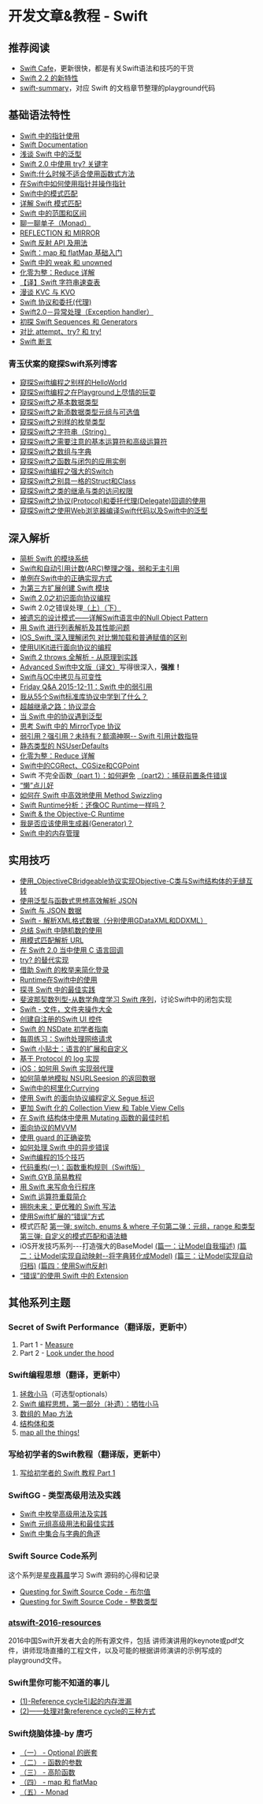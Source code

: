 # 开发文章&教程 - Swift
## 推荐阅读
- [Swift Cafe][1]，更新很快，都是有关Swift语法和技巧的干货
- [Swift 2.2 的新特性][2]
- [swift-summary][3]，对应 Swift 的文档章节整理的playground代码

## 基础语法特性
- [Swift 中的指针使用][4]
- [Swift Documentation][5]
- [浅谈 Swift 中的泛型][6]
- [Swift 2.0 中使用 try? 关键字][7]
- [Swift:什么时候不适合使用函数式方法][8]
- [在Swift中如何使用指针并操作指针][9]
- [Swift中的模式匹配][10]
- [详解 Swift 模式匹配][11]
- [Swift 中的范围和区间][12]
- [聊一聊单子（Monad）][13]
- [REFLECTION 和 MIRROR][14]
- [Swift 反射 API 及用法][15]
- [Swift：map 和 flatMap 基础入门][16]
- [Swift 中的 weak 和 unowned][17]
- [化零为整：Reduce 详解][18]
- [【译】Swift 字符串速查表][19]
- [漫谈 KVC 与 KVO][20]
- [Swift 协议和委托(代理)][21]
- [Swift2.0－异常处理（Exception handler）][22]
- [初探 Swift Sequences 和 Generators][23]
- [对比 attempt、try? 和 try!][24]
- [Swift 断言][25]

### 青玉伏案的窥探Swift系列博客
- [窥探Swift编程之别样的HelloWorld][26]
- [窥探Swift编程之在Playground上尽情的玩耍][27]
- [窥探Swift之基本数据类型][28]
- [窥探Swift之新添数据类型元组与可选值][29]
- [窥探Swift之别样的枚举类型][30]
- [窥探Swift之字符串（String）][31]
- [窥探Swift之需要注意的基本运算符和高级运算符][32]
- [窥探Swift之数组与字典][33]
- [窥探Swift之函数与闭包的应用实例][34]
- [窥探Swift编程之强大的Switch][35]
- [窥探Swift之别具一格的Struct和Class][36]
- [窥探Swift之类的继承与类的访问权限][37]
- [窥探Swift之协议(Protocol)和委托代理(Delegate)回调的使用][38]
- [窥探Swift之使用Web浏览器编译Swift代码以及Swift中的泛型][39]


## 深入解析
- [简析 Swift 的模块系统][40]
- [Swift和自动引用计数(ARC)整理之强，弱和无主引用][41]
- [单例在Swift中的正确实现方式][42]
- [为第三方扩展创建 Swift 模块][43]
- [Swift 2.0之初识面向协议编程][44]
- Swift 2.0之错误处理[（上）][45][（下）][46]
- [被遗忘的设计模式——详解Swift语言中的Null Object Pattern][47]
- [用 Swift 进行列表解析及其性能问题][48]
- [IOS\_Swift\_深入理解闭包 对比懒加载和普通赋值的区别][49]
- [使用UIKit进行面向协议的编程][50]
- [Swift 2 throws 全解析 - 从原理到实践][51]
- [Advanced Swift中文版（译文）][52]写得很深入，**强推！**
- [Swift与OC中拷贝与可变性][53]
- [Friday Q&A 2015-12-11：Swift 中的弱引用][54]
- [我从55个Swift标准库协议中学到了什么？][55]
- [超越继承之路：协议混合][56]
- [当 Swift 中的协议遇到泛型][57]
- [思考 Swift 中的 MirrorType 协议][58]
- [弱引用？强引用？未持有？额滴神啊-- Swift 引用计数指导][59]
- [静态类型的 NSUserDefaults][60]
- [化零为整：Reduce 详解][61]
- [Swift中的CGRect、CGSize和CGPoint][62]
- Swift 不完全函数[（part 1）：如何避免][63] [（part2）：捕获前置条件错误][64]
- [“懒”点儿好][65]
- [如何在 Swift 中高效地使用 Method Swizzling][66]
- [Swift Runtime分析：还像OC Runtime一样吗？][67]
- [Swift & the Objective-C Runtime][68]
- [我是否应该使用生成器(Generator)？][69]
- [Swift 中的内存管理][70]

## 实用技巧
- [使用\_ObjectiveCBridgeable协议实现Objective-C类与Swift结构体的无缝互转][71]
- [使用泛型与函数式思想高效解析 JSON][72]
- [Swift 与 JSON 数据][73]
- [Swift - 解析XML格式数据（分别使用GDataXML和DDXML）][74]
- [总结 Swift 中随机数的使用][75]
- [用模式匹配解析 URL][76]
- [在 Swift 2.0 当中使用 C 语言回调][77]
- [try? 的替代实现][78]
- [借助 Swift 的枚举来简化登录][79]
- [Runtime在Swift中的使用][80]
- [探寻 Swift 中的最佳实践][81]
- [斐波那契数列型-从数学角度学习 Swift 序列][82]，讨论Swift中的闭包实现
- [Swift - 文件，文件夹操作大全][83]
- [创建自注册的Swift UI 控件][84]
- [Swift 的 NSDate 初学者指南][85]
- [每周练习：Swift处理网络请求][86]
- [Swift 小贴士：语言的扩展和自定义][87]
- [基于 Protocol 的 log 实现][88]
- [iOS：如何用 Swift 实现弱代理][89]
- [如何简单地模拟 NSURLSeesion 的返回数据][90]
- [Swift中的柯里化Currying][91]
- [使用 Swift 的面向协议编程定义 Segue 标识][92]
- [更加 Swift 化的 Collection View 和 Table View Cells][93]
- [在 Swift 结构体中使用 Mutating 函数的最佳时机][94]
- [面向协议的MVVM][95]
- [使用 guard 的正确姿势][96]
- [如何处理 Swift 中的异步错误][97]
- [Swift编程的15个技巧][98]
- [代码重构(一)：函数重构规则（Swift版）][99]
- [Swift GYB 简易教程][100]
- [用 Swift 来写命令行程序][101]
- [Swift 运算符重载简介][102]
- [拥抱未来：更优雅的 Swift 写法][103]
- [使用Swift扩展的“错误”方式][104]
- 模式匹配 [第一弹: switch, enums & where 子句][105][第二弹：元组，range 和类型][106][第三弹: 自定义的模式匹配和语法糖][107]
- iOS开发技巧系列---打造强大的BaseModel [(篇一：让Model自我描述)][108] [(篇二：让Model实现自动映射--将字典转化成Model)][109] [(篇三：让Model实现自动归档)][110] [(篇四：使用Swift反射)][111]
- [“错误”的使用 Swift 中的 Extension][112]

## 其他系列主题
### Secret of Swift Performance（翻译版，更新中）
1. Part 1 - [Measure][113]
2. Part 2 - [Look under the hood][114]

### Swift编程思想（翻译，更新中）
1. [拯救小马][115]（可选型optionals）
2. [Swift 编程思想，第一部分（补遗）：牺牲小马][116]
2. [数组的 Map 方法][117]
3. [结构体和类][118]
1. [map all the things!][119]

### 写给初学者的Swift教程（翻译版，更新中）
1. [写给初学者的 Swift 教程 Part 1][120]

### SwiftGG - 类型高级用法及实践
- [Swift 中枚举高级用法及实践][121]
- [Swift 元组高级用法和最佳实践][122]
- [Swift 中集合与字典的角逐][123]

### Swift Source Code系列
这个系列是[星夜暮晨][124]学习 Swift 源码的心得和记录
- [Questing for Swift Source Code - 布尔值][125]
- [Questing for Swift Source Code -  整数类型][126]

### [atswift-2016-resources][127]
2016中国Swift开发者大会的所有源文件，包括 讲师演讲用的keynote或pdf文件，讲师现场直播的工程文件，以及可能的根据讲师演讲的示例写成的playground文件。

### Swift里你可能不知道的事儿
- [(1)-Reference cycle引起的内存泄漏][128]
- [(2)——处理对象reference cycle的三种方式][129]

### Swift烧脑体操-by 唐巧
- [（一） - Optional 的嵌套][130]
- [（二） - 函数的参数][131]
- [（三） - 高阶函数][132]
- [（四） - map 和 flatMap][133]
- [（五）- Monad][134]

[1]:	http://swiftcafe.io/ "Swift Cafe"
[2]:	http://chengway.in/swift-2-2-de-xin-te-xing/
[3]:	https://github.com/jakarmy/swift-summary "swift-summary"
[4]:	http://onevcat.com/2015/01/swift-pointer/
[5]:	http://nshipster.cn/swift-documentation/
[6]:	http://swift.gg/2015/09/16/swift-generics/ "浅谈 Swift 中的泛型"
[7]:	http://swift.gg/2015/08/31/swift-2-lets-try/ "Swift 2.0 中使用 try? 关键字"
[8]:	http://swift.gg/2015/08/28/swift_when_the_functional_approach_is_not_right/ "Swift:什么时候不适合使用函数式方法"
[9]:	https://github.com/icepy/_posts/issues/3
[10]:	http://swift.gg/2015/10/16/swift-pattern-matching/ "Swift中的模式匹配"
[11]:	http://swift.gg/2015/10/27/swift-pattern-matching-in-detail/ "详解 Swift 模式匹配"
[12]:	http://swift.gg/2015/10/26/swift-ranges-and-intervals/ "Swift 中的范围和区间"
[13]:	http://swift.gg/2015/10/30/lets-talk-about-monads/ "聊一聊单子（Monad）"
[14]:	http://swifter.tips/reflect/
[15]:	http://swift.gg/2015/11/23/swift-reflection-api-what-you-can-do/ "Swift 反射 API 及用法"
[16]:	http://swift.gg/2015/11/26/swift-map-and-flatmap/ "Swift：map 和 flatMap 基础入门"
[17]:	http://swift.gg/2015/12/02/swift-weak-and-unowned/ "Swift 中的 weak 和 unowned"
[18]:	http://swift.gg/2015/12/10/reduce-all-the-things/ "化零为整：Reduce 详解"
[19]:	http://www.cocoachina.com/swift/20151218/14746.html
[20]:	http://swiftcafe.io/2016/01/03/kvc/ "漫谈 KVC 与 KVO"
[21]:	http://www.cnblogs.com/xilanglang/p/5143613.html "Swift 协议和委托(代理)"
[22]:	http://www.cnblogs.com/GarveyCalvin/p/5081608.html "Swift2.0－异常处理（Exception handler）"
[23]:	http://swift.gg/2016/03/10/experimenting-with-swift-2-sequencetype-generatortype/ "初探 Swift Sequences 和 Generators"
[24]:	http://swift.gg/2016/04/15/swift-my-attempt-code-vs-try-and-try/ "对比 attempt、try? 和 try!"
[25]:	http://swift.gg/2016/05/11/friday-qa-2016-03-04-swift-asserts/ "Friday Q&A 2016-03-04：Swift 断言"
[26]:	http://www.cnblogs.com/ludashi/p/4451207.html "窥探Swift编程之别样的HelloWorld"
[27]:	http://www.cnblogs.com/ludashi/p/4451481.html "窥探Swift编程之在Playground上尽情的玩耍"
[28]:	http://www.cnblogs.com/ludashi/p/4454496.html "窥探Swift之基本数据类型"
[29]:	http://www.cnblogs.com/ludashi/p/4711010.html "窥探Swift之新添数据类型元组与可选值"
[30]:	http://www.cnblogs.com/ludashi/p/4721158.html "窥探Swift之别样的枚举类型"
[31]:	http://www.cnblogs.com/ludashi/p/4725018.html "窥探Swift之字符串（String）"
[32]:	http://www.cnblogs.com/ludashi/p/4963036.html "窥探Swift之需要注意的基本运算符和高级运算符"
[33]:	http://www.cnblogs.com/ludashi/p/5006321.html "窥探Swift之数组与字典"
[34]:	http://www.cnblogs.com/ludashi/p/4968837.html "窥探Swift之函数与闭包的应用实例"
[35]:	http://www.cnblogs.com/ludashi/p/5033542.html "窥探Swift编程之强大的Switch"
[36]:	http://www.cnblogs.com/ludashi/p/5044196.html "窥探Swift之别具一格的Struct和Class"
[37]:	http://www.cnblogs.com/ludashi/p/5048831.html "窥探Swift之类的继承与类的访问权限"
[38]:	http://www.cnblogs.com/ludashi/p/5057858.html "窥探Swift之协议(Protocol)和委托代理(Delegate)回调的使用"
[39]:	http://www.cnblogs.com/ludashi/p/5066286.html "窥探Swift之使用Web浏览器编译Swift代码以及Swift中的泛型"
[40]:	http://www.cocoachina.com/industry/20140621/8904.html
[41]:	http://www.devtf.cn/?p=462
[42]:	http://www.devtf.cn/?p=937
[43]:	http://andelf.github.io/blog/2015/01/23/swift-3rd-library-install-as-swift-modules/
[44]:	http://www.swiftyper.com/Swift/introducing-protocol-oriented-programming-in-swift-2.html "Swift 2.0之初识面向协议编程"
[45]:	http://www.swiftyper.com/Swift/swift2_error_handling.html
[46]:	http://www.swiftyper.com/Swift/swift2_error_handling_part_2.html
[47]:	http://www.csdn.net/article/2015-11-17/2826234-null-object-pattern-in-swift
[48]:	http://swift.gg/2015/10/29/list-comprehensions-and-performance-with-swift/ "用 Swift 进行列表解析及其性能问题"
[49]:	http://blog.csdn.net/zimo2013/article/details/50073691 "IOS_Swift_深入理解闭包 对比懒加载和普通赋值的区别"
[50]:	http://www.cocoachina.com/ios/20151208/14581.html
[51]:	http://www.ibm.com/developerworks/cn/mobile/mo-cn-swift/index.html "Swift 2 throws 全解析 - 从原理到实践"
[52]:	http://www.jianshu.com/p/18744b078508 "Advanced Swift中文版"
[53]:	http://649395594.github.io/blog/2015/12/23/swiftyu-oczhong-kao-bei-yu-ke-bian-xing/ "Swift与OC中拷贝与可变性"
[54]:	http://swift.gg/2015/12/28/friday-qa-2015-12-11-swift-weak-references/ "Friday Q&A 2015-12-11：Swift 中的弱引用"
[55]:	http://www.cocoachina.com/swift/20160107/14868.html
[56]:	http://chengway.in/chao-yue-ji-cheng-zhi-lu-xie-yi-hun-he/
[57]:	http://chengway.in/dang-swift-zhong-de-fan-xing-yu-dao-xie-yi/
[58]:	http://segmentfault.com/a/1190000004388185 "思考 Swift 中的 MirrorType 协议"
[59]:	http://www.cocoachina.com/swift/20160202/15182.html
[60]:	http://swift.gg/2016/02/17/nsuserdefaults-static/ "静态类型的 NSUserDefaults"
[61]:	http://swift.gg/2015/12/10/reduce-all-the-things/ "化零为整：Reduce 详解"
[62]:	http://www.jianshu.com/p/da3c2c30e072 "Swift中的CGRect、CGSize和CGPoint"
[63]:	http://www.cocoachina.com/swift/20160321/15729.html
[64]:	http://www.cocoachina.com/swift/20160323/15751.html
[65]:	http://swift.gg/2016/03/25/being-lazy/ "“懒”点儿好"
[66]:	http://swift.gg/2016/03/29/effective-method-swizzling-with-swift/ "如何在 Swift 中高效地使用 Method Swizzling"
[67]:	http://mp.weixin.qq.com/s?__biz=MzA3ODg4MDk0Ng==&mid=403153173&idx=1&sn=c631f95b28a0eb4b842a9494e43a30e5
[68]:	http://nshipster.cn/swift-objc-runtime/ "Swift & the Objective-C Runtime"
[69]:	http://swift.gg/2016/04/14/should-i-be-using-a-generator-or-not/ "我是否应该使用生成器(Generator)？"
[70]:	http://forrestchang.github.io/2016/04/15/swift-arc-notes/
[71]:	http://southpeak.github.io/blog/2015/10/26/objectivecbridgeable-protocol-for-objectivec-class-and-swift-struct/
[72]:	http://codebuild.me/2015/09/14/efficient-json-in-swift-with-functional-concepts-and-generics/
[73]:	http://swiftcafe.io/2015/07/18/swift-json/
[74]:	http://www.hangge.com/blog/cache/detail_646.html
[75]:	http://www.cocoachina.com/swift/20151013/13624.html
[76]:	http://swift.gg/2015/09/15/urls-and-pattern-matching/
[77]:	http://swift.gg/2015/11/11/c-callbacks-in-swift/ "在 Swift 2.0 当中使用 C 语言回调"
[78]:	http://swift.gg/2015/10/13/alternatives-to-try-swiftlang/ "try? 的替代实现"
[79]:	https://realm.io/cn/news/david-east-simplifying-login-swift-enums/ "借助 Swift 的枚举来简化登录"
[80]:	https://github.com/icepy/_posts/issues/8
[81]:	https://realm.io/cn/news/gotocph-ash-furrow-best-practices-swift/ "探寻 Swift 中的最佳实践"
[82]:	http://swift.gg/2015/12/04/the-fibonacci-sequencetype/ "斐波那契数列型-从数学角度学习 Swift 序列"
[83]:	http://www.hangge.com/blog/cache/detail_527.html "Swift - 文件，文件夹操作大全"
[84]:	http://www.devtf.cn/?p=1162 "创建自注册的Swift UI 控件"
[85]:	http://swift.gg/2015/12/14/a-beginners-guide-to-nsdate-in-swift/ "Swift 的 NSDate 初学者指南"
[86]:	https://github.com/icepy/_posts/issues/10 "每周练习：Swift处理网络请求"
[87]:	http://www.cocoachina.com/swift/20151223/14774.html
[88]:	http://www.cocoachina.com/swift/20160118/14935.html
[89]:	http://swift.gg/2016/01/19/ios-weak-delegates-swift/ "iOS：如何用 Swift 实现弱代理"
[90]:	http://swift.gg/2016/01/22/an-easy-way-to-stub-nsurlsession/ "如何简单地模拟 NSURLSeesion 的返回数据"
[91]:	http://segmentfault.com/a/1190000004340919 "Swift中的柯里化Currying"
[92]:	http://swift.gg/2016/02/01/protocol-oriented-segue-identifiers-swift/ "使用 Swift 的面向协议编程定义 Segue 标识"
[93]:	http://swift.gg/2016/02/02/being-swifty-with-collection-view-and-table-view-cells/ "更加 Swift 化的 Collection View 和 Table View Cells"
[94]:	http://swift.gg/2016/02/06/when-to-use-mutating-functions-in-swift-structs/ "在 Swift 结构体中使用 Mutating 函数的最佳时机"
[95]:	http://liuduo.me/2015/12/13/pomvvm/ "面向协议的MVVM"
[96]:	http://swift.gg/2016/02/14/swift-guard-radix/ "使用 guard 的正确姿势"
[97]:	http://swift.gg/2016/02/16/async-errors/ "如何处理 Swift 中的异步错误"
[98]:	http://geek.csdn.net/news/detail/58593
[99]:	http://www.cnblogs.com/ludashi/p/5223241.html "代码重构(一)：函数重构规则（Swift版）"
[100]:	http://swift.gg/2016/03/04/a-short-swift-gyb-tutorial/ "Swift GYB 简易教程"
[101]:	http://swift.gg/2016/03/28/command-line-utilities-in-swift/ "用 Swift 来写命令行程序"
[102]:	http://swift.gg/2016/04/19/operator-overloading-swift/ "Swift 运算符重载简介"
[103]:	https://realm.io/cn/news/doios-daniel-steinberg-ready-for-the-future/ "拥抱未来：更优雅的 Swift 写法"
[104]:	http://geek.csdn.net/news/detail/67296 "使用Swift扩展的“错误”方式"
[105]:	http://swift.gg/2016/04/26/pattern-matching-1/ "模式匹配第一弹: switch, enums & where 子句"
[106]:	http://swift.gg/2016/04/27/pattern-matching-2/ "模式匹配第二弹：元组，range 和类型"
[107]:	http://swift.gg/2016/04/28/pattern-matching-3/ "模式匹配第三弹: 自定义的模式匹配和语法糖"
[108]:	http://www.jianshu.com/p/53b1e5785b24 "iOS开发技巧系列---打造强大的BaseModel(篇一：让Model自我描述)"
[109]:	http://www.jianshu.com/p/7d94e49297b6 "iOS开发技巧系列---打造强大的BaseModel(篇二：让Model实现自动映射--将字典转化成Model)"
[110]:	http://www.jianshu.com/p/afe92d90c563 "iOS开发技巧系列---打造强大的BaseModel(篇三：让Model实现自动归档)"
[111]:	http://www.jianshu.com/p/2a7176f3f879 "iOS开发技巧系列---打造强大的BaseModel(篇四：使用Swift反射)"
[112]:	http://swift.gg/2016/05/16/using-swift-extensions/ "“错误”的使用 Swift 中的 Extension"
[113]:	http://southpeak.github.io/blog/2015/11/05/secret-of-swift-performance-part-1/
[114]:	http://southpeak.github.io/blog/2015/11/05/secret-of-swift-performance-part-2/
[115]:	http://swift.gg/2015/09/29/thinking-in-swift-1/ "Swift 编程思想，第一部分：拯救小马"
[116]:	http://swift.gg/2016/03/21/thinking-in-swift-1-addendum/ "Swift 编程思想，第一部分（补遗）：牺牲小马"
[117]:	http://swift.gg/2015/10/09/thinking-in-swift-2/ "Swift 编程思想，第二部分：数组的 Map 方法"
[118]:	http://alisoftware.github.io/swift/2015/10/03/thinking-in-swift-3/ "Swift编程思想第三部分：结构体和类"
[119]:	http://swift.gg/2015/10/22/thinking-in-swift-4/ "Swift 编程思想 Part 4：map all the things!"
[120]:	http://swift.gg/2015/11/13/swift-tutorial-for-beginners-part-1/ "写给初学者的 Swift 教程 Part 1"
[121]:	http://swift.gg/2015/11/20/advanced-practical-enum-examples/ "Swift 中枚举高级用法及实践"
[122]:	http://swift.gg/2015/10/10/tuples-swift-advanced-usage-best-practices/ "Swift 元组高级用法和最佳实践"
[123]:	http://swift.gg/2016/01/20/sets-vs-dictionaries-smackdown-in-swiftlang/ "Swift 中集合与字典的角逐"
[124]:	http://www.jianshu.com/users/ef1058d2d851 "星夜暮晨"
[125]:	http://www.jianshu.com/p/217510b270f1 "Questing for Swift Source Code - 布尔值"
[126]:	http://www.jianshu.com/p/ae67b4d37159 "Questing for Swift Source Code -  整数类型"
[127]:	https://github.com/atConf/atswift-2016-resources "atswift-2016-resources"
[128]:	http://segmentfault.com/a/1190000004331260 "Swift里你可能不知道的事儿(1)-Reference cycle引起的内存泄漏"
[129]:	http://segmentfault.com/a/1190000004345727 "Swift里你可能不知道的事儿(2)——处理对象reference cycle的三种方式"
[130]:	http://www.infoq.com/cn/articles/swift-brain-gym-optional
[131]:	http://www.infoq.com/cn/articles/swift-brain-gym-arguments?utm_campaign=rightbar_v2&utm_source=infoq&utm_medium=articles_link&utm_content=link_text "Swift 烧脑体操（二） - 函数的参数"
[132]:	http://www.infoq.com/cn/articles/swift-brain-gym-high-order-function?utm_campaign=rightbar_v2&utm_source=infoq&utm_medium=articles_link&utm_content=link_text "Swift 烧脑体操（三） - 高阶函数"
[133]:	http://www.infoq.com/cn/articles/swift-brain-gym-map-and-flatmap?utm_campaign=rightbar_v2&utm_source=infoq&utm_medium=articles_link&utm_content=link_text "Swift 烧脑体操（四） - map 和 flatMap"
[134]:	http://www.infoq.com/cn/articles/swift-brain-gym-monad?utm_campaign=rightbar_v2&utm_source=infoq&utm_medium=articles_link&utm_content=link_text "Swift 烧脑体操（五）- Monad"